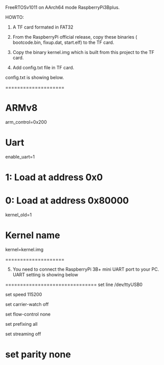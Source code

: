 FreeRTOSv1011 on AArch64 mode RaspberryPi3Bplus.


HOWTO:

1. A TF card formated in FAT32

2. From the RaspberryPi official release, copy these binaries ( bootcode.bin,  fixup.dat, start.elf) to the TF card.

3. Copy the binary kernel.img which is built from this project to the TF card.

4. Add config.txt file in TF card.


config.txt is showing below.

====================

# ARMv8
arm_control=0x200

# Uart
enable_uart=1

# 1: Load at address 0x0
# 0: Load at address 0x80000
kernel_old=1

# Kernel name
kernel=kernel.img

====================

5. You need to connect the RaspberryPi 3B+ mini UART port to your PC. UART setting is showing below

===============================
set line /dev/ttyUSB0 

set speed 115200 

set carrier-watch off 

set flow-control none 

set prefixing all

set streaming off

set parity none
===============================
